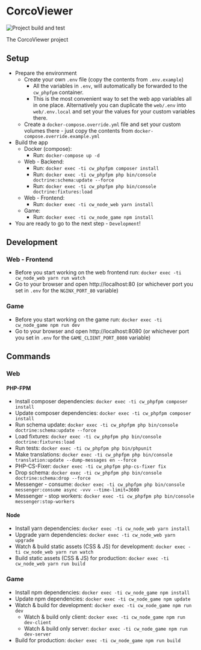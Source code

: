 # CorcoViewer

![Project build and test](https://github.com/bobalazek/corcoviewer/workflows/Project%20build%20and%20test/badge.svg)

The CorcoViewer project


## Setup

* Prepare the environment
  * Create your own `.env` file (copy the contents from `.env.example`)
    * All the variables in `.env`, will automatically be forwarded to the `cw_phpfpm` container.
    * This is the most convenient way to set the web app variables all in one place. Alternatively you can duplicate the `web/.env` into `web/.env.local` and set your the values for your custom variables there.
  * Create a `docker-compose.override.yml` file and set your custom volumes there - just copy the contents from `docker-compose.override.example.yml`
* Build the app
  * Docker (compose):
    * Run: `docker-compose up -d`
  * Web - Backend:
    * Run: `docker exec -ti cw_phpfpm composer install`
    * Run: `docker exec -ti cw_phpfpm php bin/console doctrine:schema:update --force`
    * Run: `docker exec -ti cw_phpfpm php bin/console doctrine:fixtures:load`
  * Web - Frontend:
    * Run: `docker exec -ti cw_node_web yarn install`
  * Game:
    * Run: `docker exec -ti cw_node_game npm install`
* You are ready to go to the next step - `Development`!


## Development

### Web - Frontend

* Before you start working on the web frontend run: `docker exec -ti cw_node_web yarn run watch`
* Go to your browser and open http://localhost:80 (or whichever port you set in `.env` for the `NGINX_PORT_80` variable)

### Game

* Before you start working on the game run: `docker exec -ti cw_node_game npm run dev`
* Go to your browser and open http://localhost:8080 (or whichever port you set in `.env` for the `GAME_CLIENT_PORT_8080` variable)


## Commands

### Web

#### PHP-FPM

* Install composer dependencies: `docker exec -ti cw_phpfpm composer install`
* Update composer dependencies: `docker exec -ti cw_phpfpm composer install`
* Run schema update: `docker exec -ti cw_phpfpm php bin/console doctrine:schema:update --force`
* Load fixtures: `docker exec -ti cw_phpfpm php bin/console doctrine:fixtures:load`
* Run tests: `docker exec -ti cw_phpfpm php bin/phpunit`
* Make translations: `docker exec -ti cw_phpfpm php bin/console translation:update --dump-messages en --force`
* PHP-CS-Fixer: `docker exec -ti cw_phpfpm php-cs-fixer fix`
* Drop schema: `docker exec -ti cw_phpfpm php bin/console doctrine:schema:drop --force`
* Messenger - consume: `docker exec -ti cw_phpfpm php bin/console messenger:consume async -vvv --time-limit=3600`
* Messenger - stop workers: `docker exec -ti cw_phpfpm php bin/console messenger:stop-workers`

#### Node

* Install yarn dependencies: `docker exec -ti cw_node_web yarn install`
* Upgrade yarn dependencies: `docker exec -ti cw_node_web yarn upgrade`
* Watch & build static assets (CSS & JS) for development: `docker exec -ti cw_node_web yarn run watch`
* Build static assets (CSS & JS) for production: `docker exec -ti cw_node_web yarn run build`

### Game

* Install npm dependencies: `docker exec -ti cw_node_game npm install`
* Update npm dependencies: `docker exec -ti cw_node_game npm update`
* Watch & build for development: `docker exec -ti cw_node_game npm run dev`
  * Watch & build only client: `docker exec -ti cw_node_game npm run dev-client`
  * Watch & build only server: `docker exec -ti cw_node_game npm run dev-server`
* Build for production: `docker exec -ti cw_node_game npm run build`
